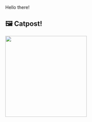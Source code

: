Hello there!



## 🖼️ Catpost!

<sub>
    <img src="https://cdn2.thecatapi.com/images/b4s.jpg" height="256">
</sub>


